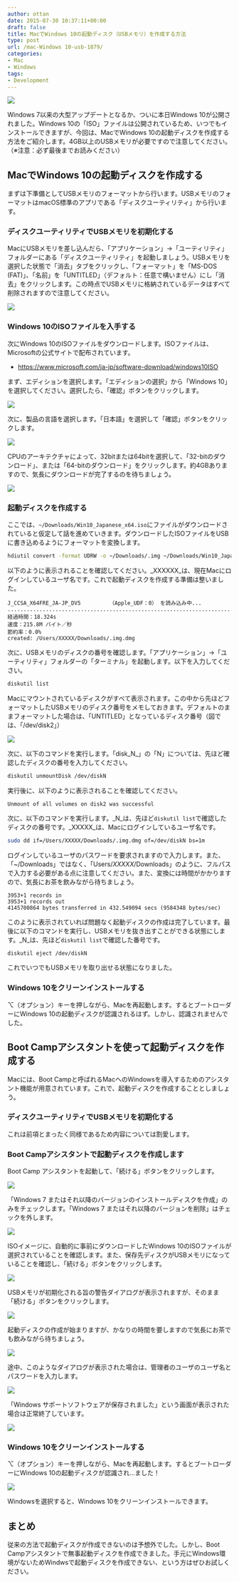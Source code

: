 ```yaml
---
author: ottan
date: 2015-07-30 10:37:11+00:00
draft: false
title: MacでWindows 10の起動ディスク（USBメモリ）を作成する方法
type: post
url: /mac-Windows 10-usb-1879/
categories:
- Mac
- Windows
tags:
- Development
---
```


![](/images/2015/07/150730-55b9fb2281432.jpg)

Windows 7以来の大型アップデートとなるか、ついに本日Windows 10が公開されました。Windows 10の「ISO」ファイルは公開されているため、いつでもインストールできますが、今回は、MacでWindows 10の起動ディスクを作成する方法をご紹介します。4GB以上のUSBメモリが必要ですので注意してください。（※注意：必ず最後までお読みください）

## MacでWindows 10の起動ディスクを作成する

まずは下準備としてUSBメモリのフォーマットから行います。USBメモリのフォーマットはmacOS標準のアプリである「ディスクユーティリティ」から行います。

### ディスクユーティリティでUSBメモリを初期化する

MacにUSBメモリを差し込んだら、「アプリケーション」→「ユーティリティ」フォルダーにある「ディスクユーティリティ」を起動しましょう。USBメモリを選択した状態で「消去」タブをクリックし、「フォーマット」を「MS-DOS (FAT)」、「名前」を「UNTITLED」（デフォルト：任意で構いません）にし「消去」をクリックします。この時点でUSBメモリに格納されているデータはすべて削除されますので注意してください。

![](/images/2015/07/150730-55b9fb2384ecc.png)

### Windows 10のISOファイルを入手する

次にWindows 10のISOファイルをダウンロードします。ISOファイルは、Microsoftの公式サイトで配布されています。

-   <https://www.microsoft.com/ja-jp/software-download/windows10ISO>

まず、エディションを選択します。「エディションの選択」から「Windows 10」を選択してください。選択したら、「確認」ボタンをクリックします。

![](/images/2015/07/150730-55b9fb255e5be.png)

次に、製品の言語を選択します。「日本語」を選択して「確認」ボタンをクリックします。

![](/images/2015/07/150730-55b9fb26ca460.png)

CPUのアーキテクチャによって、32bitまたは64bitを選択して、「32-bitのダウンロード」、または「64-bitのダウンロード」をクリックします。約4GBありますので、気長にダウンロードが完了するのを待ちましょう。

![](/images/2015/07/150730-55b9fb2800dc8.png)

### 起動ディスクを作成する

ここでは、`~/Downloads/Win10_Japanese_x64.iso`にファイルがダウンロードされていると仮定して話を進めていきます。ダウンロードしたISOファイルをUSBに書き込めるようにフォーマットを変換します。

```bash
hdiutil convert -format UDRW -o ~/Downloads/.img ~/Downloads/Win10_Japanese_x64.iso
```

以下のように表示されることを確認してください。_XXXXXX_は、現在Macにログインしているユーザ名です。これで起動ディスクを作成する準備は整いました。

    J_CCSA_X64FRE_JA-JP_DV5         （Apple_UDF：0） を読み込み中...
    ...............................................................................
    経過時間：18.324s
    速度：215.8M バイト／秒
    節約率：0.0%
    created: /Users/XXXXX/Downloads/.img.dmg

次に、USBメモリのディスクの番号を確認します。「アプリケーション」→「ユーティリティ」フォルダーの「ターミナル」を起動します。以下を入力してください。

```bash
diskutil list
```

Macにマウントされているディスクがすべて表示されます。この中から先ほどフォーマットしたUSBメモリのディスク番号をメモしておきます。デフォルトのままフォーマットした場合は、「UNTITLED」となっているディスク番号（図では、「/dev/disk2」）

![](/images/2015/07/150730-55b9fb29787e2.png)

次に、以下のコマンドを実行します。「disk_N_」の「N」については、先ほど確認したディスクの番号を入力してください。

```bash
diskutil unmountDisk /dev/diskN
```

実行後に、以下のように表示されることを確認してください。

    Unmount of all volumes on disk2 was successful

次に、以下のコマンドを実行します。_N_は、先ほど`diskutil list`で確認したディスクの番号です。_XXXXX_は、Macにログインしているユーザ名です。

```bash
sudo dd if=/Users/XXXXX/Downloads/.img.dmg of=/dev/diskN bs=1m
```

ログインしているユーザのパスワードを要求されますので入力します。また、「~/Downloads」ではなく、「Users/_XXXXX_/Downloads」のように、フルパスで入力する必要がある点に注意してください。また、変換には時間がかかりますので、気長にお茶を飲みながら待ちましょう。

    3953+1 records in
    3953+1 records out
    4145700864 bytes transferred in 432.549094 secs (9584348 bytes/sec)

このように表示されていれば問題なく起動ディスクの作成は完了しています。最後に以下のコマンドを実行し、USBメモリを抜き出すことができる状態にします。_N_は、先ほど`diskutil list`で確認した番号です。

```bash
diskutil eject /dev/diskN
```

これでいつでもUSBメモリを取り出せる状態になりました。

### Windows 10をクリーンインストールする

⌥（オプション）キーを押しながら、Macを再起動します。するとブートローダーにWindows 10の起動ディスクが認識されるはず。しかし、認識されませんでした。

## Boot Campアシスタントを使って起動ディスクを作成する

Macには、Boot Campと呼ばれるMacへのWindowsを導入するためのアシスタント機能が用意されています。これで、起動ディスクを作成することとしましょう。

### ディスクユーティリティでUSBメモリを初期化する

これは前項とまったく同様であるため内容については割愛します。

### Boot Campアシスタントで起動ディスクを作成します

Boot Camp アシスタントを起動して、「続ける」ボタンをクリックします。

![](/images/2015/07/150730-55b9fe5b1017e.png)

「Windows 7 またはそれ以降のバージョンのインストールディスクを作成」のみをチェックします。「Windows 7 またはそれ以降のバージョンを削除」はチェックを外します。

![](/images/2015/07/150730-55b9fe5e38e05.png)

ISOイメージに、自動的に事前にダウンロードしたWindows 10のISOファイルが選択されていることを確認します。また、保存先ディスクがUSBメモリになっていることを確認し、「続ける」ボタンをクリックします。

![](/images/2015/07/150730-55b9fe615a93f.png)

USBメモリが初期化される旨の警告ダイアログが表示されますが、そのまま「続ける」ボタンをクリックします。

![](/images/2015/07/150730-55b9fe64157de.png)

起動ディスクの作成が始まりますが、かなりの時間を要しますので気長にお茶でも飲みながら待ちましょう。

![](/images/2015/07/150730-55b9fe668f538.png)

途中、このようなダイアログが表示された場合は、管理者のユーザのユーザ名とパスワードを入力します。

![](/images/2015/07/150730-55b9fe685345f.png)

「Windows サポートソフトウェアが保存されました」という画面が表示された場合は正常終了しています。

![](/images/2015/07/150730-55b9fe69b27e1.png)

### Windows 10をクリーンインストールする

⌥（オプション）キーを押しながら、Macを再起動します。するとブートローダーにWindows 10の起動ディスクが認識され…ました！

![](/images/2015/07/150730-55b9fe747ffd9.png)

Windowsを選択すると、Windows 10をクリーンインストールできます。

## まとめ

従来の方法で起動ディスクが作成できないのは予想外でした。しかし、Boot Campアシスタントで無事起動ディスクを作成できました。手元にWindows環境がないためWindwsで起動ディスクを作成できない、という方はぜひお試しください。
